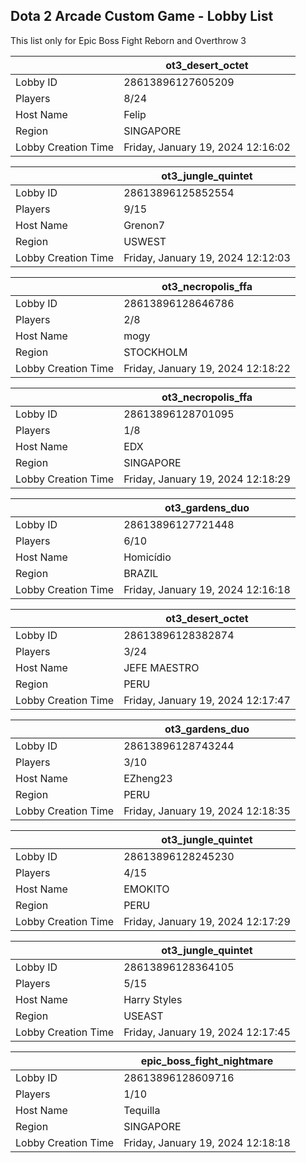 ## Dota 2 Arcade Custom Game - Lobby List

This list only for Epic Boss Fight Reborn and Overthrow 3

|  | ot3_desert_octet |
| ------ | ------ |
| Lobby ID | 28613896127605209 |
| Players | 8/24 |
| Host Name | Felip |
| Region | SINGAPORE |
| Lobby Creation Time | Friday, January 19, 2024 12:16:02 |


|  | ot3_jungle_quintet |
| ------ | ------ |
| Lobby ID | 28613896125852554 |
| Players | 9/15 |
| Host Name | Grenon7 |
| Region | USWEST |
| Lobby Creation Time | Friday, January 19, 2024 12:12:03 |


|  | ot3_necropolis_ffa |
| ------ | ------ |
| Lobby ID | 28613896128646786 |
| Players | 2/8 |
| Host Name | mogy |
| Region | STOCKHOLM |
| Lobby Creation Time | Friday, January 19, 2024 12:18:22 |


|  | ot3_necropolis_ffa |
| ------ | ------ |
| Lobby ID | 28613896128701095 |
| Players | 1/8 |
| Host Name | EDX |
| Region | SINGAPORE |
| Lobby Creation Time | Friday, January 19, 2024 12:18:29 |


|  | ot3_gardens_duo |
| ------ | ------ |
| Lobby ID | 28613896127721448 |
| Players | 6/10 |
| Host Name | Homicídio |
| Region | BRAZIL |
| Lobby Creation Time | Friday, January 19, 2024 12:16:18 |


|  | ot3_desert_octet |
| ------ | ------ |
| Lobby ID | 28613896128382874 |
| Players | 3/24 |
| Host Name | JEFE MAESTRO |
| Region | PERU |
| Lobby Creation Time | Friday, January 19, 2024 12:17:47 |


|  | ot3_gardens_duo |
| ------ | ------ |
| Lobby ID | 28613896128743244 |
| Players | 3/10 |
| Host Name | EZheng23 |
| Region | PERU |
| Lobby Creation Time | Friday, January 19, 2024 12:18:35 |


|  | ot3_jungle_quintet |
| ------ | ------ |
| Lobby ID | 28613896128245230 |
| Players | 4/15 |
| Host Name | EMOKITO |
| Region | PERU |
| Lobby Creation Time | Friday, January 19, 2024 12:17:29 |


|  | ot3_jungle_quintet |
| ------ | ------ |
| Lobby ID | 28613896128364105 |
| Players | 5/15 |
| Host Name | Harry Styles |
| Region | USEAST |
| Lobby Creation Time | Friday, January 19, 2024 12:17:45 |


|  | epic_boss_fight_nightmare |
| ------ | ------ |
| Lobby ID | 28613896128609716 |
| Players | 1/10 |
| Host Name | Tequilla |
| Region | SINGAPORE |
| Lobby Creation Time | Friday, January 19, 2024 12:18:18 |


